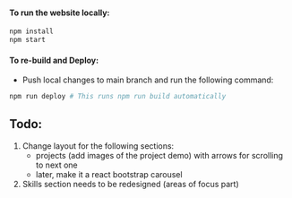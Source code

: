#### To run the website locally:
```bash
npm install
npm start
```

#### To re-build and Deploy:
- Push local changes to main branch and run the following command:
```bash
npm run deploy # This runs npm run build automatically
```


## Todo:
1. Change layout for the following sections:
    - projects (add images of the project demo) with arrows for scrolling to next one 
    - later, make it a react bootstrap carousel
2. Skills section needs to be redesigned (areas of focus part)
